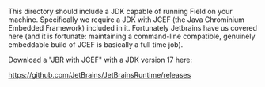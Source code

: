 This directory should include a JDK capable of running Field on your machine. Specifically we require a JDK with JCEF (the Java Chrominium Embedded Framework) included in it. Fortunately Jetbrains have us covered here (and it is fortunate: maintaining a command-line compatible, genuinely embeddable build of JCEF is basically a full time job).

Download a "JBR with JCEF" with a JDK version 17 here:

https://github.com/JetBrains/JetBrainsRuntime/releases

